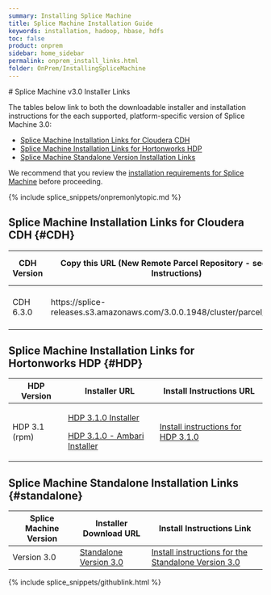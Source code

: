 ```yaml
---
summary: Installing Splice Machine
title: Splice Machine Installation Guide
keywords: installation, hadoop, hbase, hdfs
toc: false
product: onprem
sidebar: home_sidebar
permalink: onprem_install_links.html
folder: OnPrem/InstallingSpliceMachine
---
```

<section>
<div class="TopicContent" data-swiftype-index="true" markdown="1">
# Splice Machine v3.0 Installer Links

The tables below link to both the downloadable installer and installation instructions for the each supported, platform-specific version of Splice Machine 3.0:

* [Splice Machine Installation Links for Cloudera CDH](#CDH)
* [Splice Machine Installation Links for Hortonworks HDP](#HDP)
* [Splice Machine Standalone Version Installation Links](#standalone)

We recommend that you review the [installation requirements for Splice Machine](onprem_info_requirements.html) before proceeding.

{% include splice_snippets/onpremonlytopic.md %}

## Splice Machine Installation Links for Cloudera CDH {#CDH}

<table summary="Links for Installing on Cloudera">
    <col />
    <col />
    <col />
    <thead>
        <tr>
            <th>CDH Version</th>
            <th>Copy this URL (New Remote Parcel Repository - see Install Instructions)</th>
            <th>Install Instructions URL</th>
        </tr>
    </thead>
    <tbody>
        <tr>
			<td>CDH 6.3.0</td>
			<td>
			    https://splice-releases.s3.amazonaws.com/3.0.0.1948/cluster/parcel/cdh6.3.0/
            </td>
			<td><a href="https://github.com/splicemachine/spliceengine/blob/branch-3.0/platforms/cdh6.3.0/docs/CDH-installation.md">Install instructions for CDH 6.3.0</a>
            </td>
        </tr>
    </tbody>
</table>

## Splice Machine Installation Links for Hortonworks HDP  {#HDP}

<table summary="Links for Installing on Hortonworks HDP">
    <col />
    <col />
    <col />
    <thead>
        <tr>
            <th>HDP Version</th>
            <th>Installer URL</th>
            <th>Install Instructions URL</th>
        </tr>
    </thead>
    <tbody>
        <tr>
            <td>HDP 3.1 (rpm)</td>
            <td>
                <p><a href="https://splice-releases.s3.amazonaws.com/3.0.0.1948/cluster/installer/hdp3.1.0/splicemachine-hdp3.1.0.3.0.0.1948.p0.109-1.noarch.rpm">HDP 3.1.0 Installer</a></p>
                <p><a href="https://splice-releases.s3.amazonaws.com/3.0.0.1948/cluster/installer/hdp3.1.0/splicemachine_ambari_service-hdp3.1.0.3.0.0.1948.p0.109-1.noarch.rpm">HDP 3.1.0 - Ambari Installer</a></p>
            </td>
            <td><a href="https://github.com/splicemachine/spliceengine/blob/branch-3.0/platforms/hdp3.1.0/docs/HDP-installation.md">Install instructions for HDP 3.1.0</a>
            </td>
        </tr>
    </tbody>
</table>

## Splice Machine Standalone Installation Links  {#standalone}

<table summary="Links for Installing the Standalone Version of Splice Machine">
    <col />
    <col />
    <thead>
        <tr>
            <th>Splice Machine Version</th>
            <th>Installer Download URL</th>
            <th>Install Instructions Link</th>
        </tr>
    </thead>
    <tbody>
        <tr>
			<td>Version 3.0</td>
			<td><a href="https://splice-releases.s3.amazonaws.com/standalone/SPLICEMACHINE-3.0.0.1958.standalone.tar.gz">Standalone Version 3.0</a>
            </td>
			<td><a href="https://github.com/splicemachine/spliceengine/blob/branch-3.0/platforms/std/docs/STD-installation.md">Install instructions for the Standalone Version 3.0</a>
            </td>
        </tr>
     </tbody>
</table>

{% include splice_snippets/githublink.html %}
</div>
</section>
